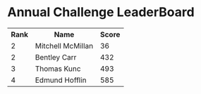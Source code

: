 # Annual Challenge LeaderBoard
<table><tr><th>Rank</th><th>Name</th><th>Score</th></tr>
<tr><td>2</td><td>Mitchell McMillan</td><td>36</td></tr>
<tr><td>2</td><td>Bentley Carr</td><td>432</td></tr> 
<tr><td>3</td><td>Thomas Kunc</td><td>493</td></tr> 
<tr><td>4</td><td>Edmund Hofflin</td><td>585</td></tr> 
</table>
